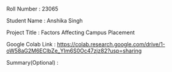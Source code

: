 Roll Number       :   23065 

Student Name      :   Anshika Singh

Project Title     :   Factors Affecting Campus Placement

Google Colab Link :   https://colab.research.google.com/drive/1-oW58aG2M6ECIbZe_YIm6S0Oc47zjz82?usp=sharing

Summary(Optional) :   

